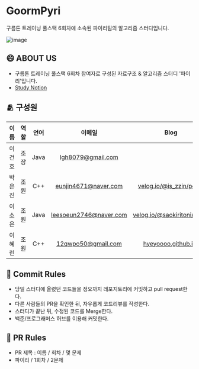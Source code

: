 # GoormPyri
구름톤 트레이닝 풀스택 6회차에 소속된 파이리팀의 알고리즘 스터디입니다. 

![image](https://github.com/GEONHO96/2024-Pyri-Goorm-Algorithm/assets/117559957/b78d1563-d444-4413-a776-f6be80dd7394)


## 😄 ABOUT US
* 구름톤 트레이닝 풀스택 6회차 참여자로 구성된 자료구조 & 알고리즘 스터디 '파이리'입니다. 
* [Study Notion](https://www.notion.so/70eb9ef5d3f5411c9dc0b1349dbb2fe2)

## 🫂 구성원
|이름|역할|언어|이메일|Blog|Github|
|:---:|:---:|:---:|:---:|:---:|:---:|
|이건호|조장|Java|lgh8079@gmail.com||[github.com/geonho96](https://github.com/geonho96)|
|박은진|조원|C++|eunjin4671@naver.com|[velog.io/@is_zzin/posts](https://velog.io/@is_zzin/posts)|[github.com/potatoj1n](https://github.com/potatoj1n)|
|이소은|조원|Java|leesoeun2746@naver.com|[velog.io/@saokiritoni/posts](https://velog.io/@saokiritoni/posts)|[github.com/saokiritoni](https://github.com/saokiritoni)|
|이혜린|조원|C++|12qwpo50@gmail.com|[hyeyoooo.github.io/](https://hyeyoooo.github.io/)|[github.com/hyeyoooo](https://github.com/hyeyoooo)|


## 📍 Commit Rules
* 당일 스터디에 올렸던 코드들을 정오까지 레포지토리에 커밋하고 pull request한다.
* 다른 사람들의 PR을 확인한 뒤, 자유롭게 코드리뷰를 작성한다. 
* 스터디가 끝난 뒤, 수정된 코드를 Merge한다.
* 백준/프로그래머스 허브를 이용해 커밋한다. 

## 📍 PR Rules
* PR 제목 : 이름 / 회차 / 몇 문제
* 파이리 / 1회차 / 2문제

